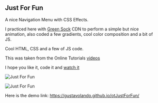 ## Just For Fun

A nice Navigation Menu with CSS Effects.

I practiced here with [Green Sock](https://greensock.com/get-started/) CDN to perform a simple but nice animation, also coded a few gradients, cool color composition and a bit of JS.

Cool HTML, CSS and a few of JS code.

This was taken from the Online Tutorials [videos](https://www.youtube.com/watch?v=L4d3IDLDUWY)

I hope you like it, code it and [watch it](https://gustavolando.github.io/otJustForFun/)

![Just For Fun](https://gustavolando.github.io/otJustForFun/Just%20For%20Fun%201.png)

![Just For Fun](https://gustavolando.github.io/otJustForFun/Just%20For%20Fun%202.png)

Here is the demo link:  https://gustavolando.github.io/otJustForFun/
